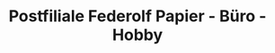 ---
title: "Postfiliale Federolf Papier - Büro - Hobby"
url: /sindelfingen/postfiliale-federolf-papier-buero-hobby/
shop: Schreibwaren
---